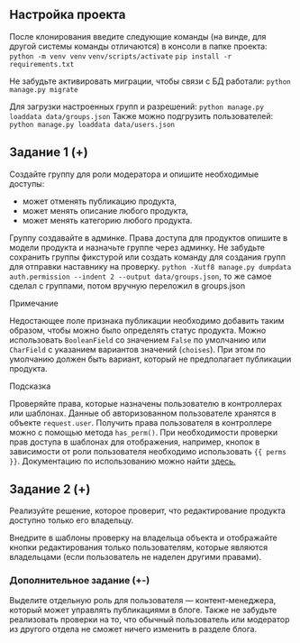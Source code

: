 ## Настройка проекта
После клонирования введите следующие команды (на винде, для другой системы команды отличаются) в консоли в папке проекта:
`python -m venv venv` 
`venv/scripts/activate`
`pip install -r requirements.txt`

Не забудьте активировать миграции, чтобы связи с БД работали:
`python manage.py migrate`

Для загрузки настроенных групп и разрешений:
`python manage.py loaddata data/groups.json`
Также можно подгрузить пользователей:
`python manage.py loaddata data/users.json`


## Задание 1 (+)

Создайте группу для роли модератора и опишите необходимые доступы:

- может отменять публикацию продукта,
- может менять описание любого продукта,
- может менять категорию любого продукта.

Группу создавайте в админке. Права доступа для продуктов опишите в модели продукта и назначьте группе через админку. Не забудьте сохранить группы фикстурой или создать команду для создания групп для отправки наставнику на проверку.
`python -Xutf8 manage.py dumpdata auth.permission --indent 2 --output data/groups.json`, то же самое сделал с группами, потом вручную переложил в groups.json

Примечание

Недостающее поле признака публикации необходимо добавить таким образом, чтобы можно было определять статус продукта. Можно использовать `BooleanField` со значением `False` по умолчанию или `CharField` с указанием вариантов значений (`choises`). При этом по умолчанию должен быть вариант, который не предполагает публикации продукта.

Подсказка

Проверяйте права, которые назначены пользователю в контроллерах или шаблонах. Данные об авторизованном пользователе хранятся в объекте `request.user`. Получить права пользователя в контроллере можно с помощью метода `has_perm()`. При необходимости проверки прав доступа в шаблонах для отображения, например, кнопок в зависимости от роли пользователя необходимо использовать `{{ perms }}`. Документацию по использованию можно найти [здесь.](https://docs.djangoproject.com/en/5.0/topics/auth/default/#permissions)

## Задание 2 (+)

Реализуйте решение, которое проверит, что редактирование продукта доступно только его владельцу.

Внедрите в шаблоны проверку на владельца объекта и отображайте кнопки редактирования только пользователям, которые являются владельцами (если пользователь не наделен другими правами).

### Дополнительное задание (+-)

Выделите отдельную роль для пользователя — контент-менеджера, который может управлять публикациями в блоге. Также не забудьте реализовать проверки на то, что обычный пользователь или модератор из другого отдела не сможет ничего изменить в разделе блога.









